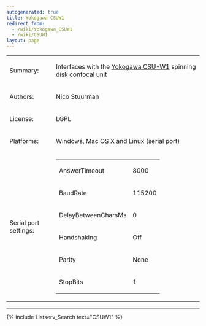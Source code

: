 ```yaml
---
autogenerated: true
title: Yokogawa CSUW1
redirect_from:
  - /wiki/Yokogawa_CSUW1
  - /wiki/CSUW1
layout: page
---
```


<table>
<tr>
<td><p>Summary:</p></td>
<td><p>Interfaces with the <a href="http://www.yokogawa.com/scanner/product/csu/csuw1_1_e.htm">Yokogawa CSU-W1</a> spinning disk confocal unit</p></td>
</tr>
<tr>
<td><p>Authors:</p></td>
<td><p>Nico Stuurman</p></td>
</tr>
<tr>
<td><p>License:</p></td>
<td><p>LGPL</p></td>
</tr>
<tr>
<td><p>Platforms:</p></td>
<td><p>Windows, Mac OS X and Linux (serial port)</p></td>
</tr>
<tr>
<td><p>Serial port settings:</p></td>
<td>
<table>
<tr>
<td><p>AnswerTimeout</p></td>
<td><p>8000</p></td>
</tr>
<tr>
<td><p>BaudRate</p></td>
<td><p>115200</p></td>
</tr>
<tr>
<td><p>DelayBetweenCharsMs</p></td>
<td><p>0</p></td>
</tr>
<tr>
<td><p>Handshaking</p></td>
<td><p>Off</p></td>
</tr>
<tr>
<td><p>Parity</p></td>
<td><p>None</p></td>
</tr>
<tr>
<td><p>StopBits</p></td>
<td><p>1</p></td>
</tr>
</table>
</td>
</tr>
</table>

------------------------------------------------------------------------

{% include Listserv_Search text="CSUW1" %}

